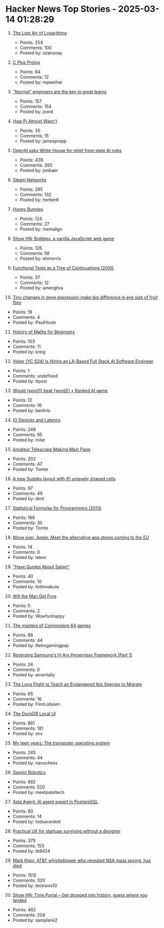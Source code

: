# Hacker News Top Stories - 2025-03-14 01:28:29

1. [The Lost Art of Logarithms](https://www.lostartoflogarithms.com/)
   - Points: 254
   - Comments: 100
   - Posted by: ozanonay

2. [C Plus Prolog](https://github.com/needleful/c_plus_prolog)
   - Points: 64
   - Comments: 12
   - Posted by: mpweiher

3. ["Normal" engineers are the key to great teams](https://spectrum.ieee.org/10x-engineer)
   - Points: 157
   - Comments: 154
   - Posted by: jnord

4. [How Pi Almost Wasn't](https://mathenchant.wordpress.com/2025/03/13/how-pi-almost-wasnt/)
   - Points: 35
   - Comments: 15
   - Posted by: jamespropp

5. [OpenAI asks White House for relief from state AI rules](https://finance.yahoo.com/news/openai-asks-white-house-relief-100000706.html)
   - Points: 428
   - Comments: 393
   - Posted by: jonbaer

6. [Steam Networks](https://worksinprogress.co/issue/steam-networks/)
   - Points: 285
   - Comments: 132
   - Posted by: herbertl

7. [Honey Bunnies](https://mameson.com/experiment/glsl/fro_9/fro_9.html)
   - Points: 124
   - Comments: 27
   - Posted by: memalign

8. [Show HN: Bubbles, a vanilla JavaScript web game](https://ehmorris.com/bubbles/)
   - Points: 126
   - Comments: 56
   - Posted by: ehmorris

9. [Functional Tests as a Tree of Continuations (2010)](https://www.evanmiller.org/functional-tests-as-a-tree-of-continuations.html)
   - Points: 37
   - Comments: 12
   - Posted by: amenghra

10. [Tiny changes in gene expression make big difference in eye size of fruit flies](https://phys.org/news/2025-02-tiny-gene-big-differences-eye.html)
   - Points: 19
   - Comments: 4
   - Posted by: PaulHoule

11. [History of Maths for Beginners](https://thonyc.wordpress.com/2025/03/13/history-of-maths-for-beginners/)
   - Points: 103
   - Comments: 11
   - Posted by: kreig

12. [Voker (YC S24) Is Hiring an LA-Based Full Stack AI Software Engineer](https://www.linkedin.com/jobs/view/4165718206/)
   - Points: 1
   - Comments: undefined
   - Posted by: ttpost

13. [Would {word1} beat {word2} • Ranked AI game](https://www.word-battle.com/)
   - Points: 12
   - Comments: 16
   - Posted by: benlirio

14. [IO Devices and Latency](https://planetscale.com/blog/io-devices-and-latency)
   - Points: 249
   - Comments: 95
   - Posted by: milar

15. [Amateur Telescope Making Main Page](https://stellafane.org/tm/atm/)
   - Points: 202
   - Comments: 47
   - Posted by: Tomte

16. [A new Sudoku layout with 81 uniquely shaped cells](https://danielchasehooper.com/posts/cracked-sudoku/)
   - Points: 97
   - Comments: 49
   - Posted by: dmit

17. [Statistical Formulas for Programmers (2013)](https://www.evanmiller.org/statistical-formulas-for-programmers.html)
   - Points: 166
   - Comments: 30
   - Posted by: Tomte

18. [Move over, Apple: Meet the alternative app stores coming to the EU](https://techcrunch.com/2025/03/13/move-over-apple-meet-the-alternative-app-stores-coming-to-the-eu/)
   - Points: 14
   - Comments: 0
   - Posted by: latexr

19. ["Have Quotes About Salieri"](https://contingentmagazine.org/2025/01/10/have-quotes-about-salieri/)
   - Points: 40
   - Comments: 10
   - Posted by: tintinnabula

20. [Will the Man Get Frog](https://www.lexaloffle.com/bbs/?pid=willthemangetfrog)
   - Points: 5
   - Comments: 2
   - Posted by: Wowfunhappy

21. [The masters of Commodore 64 games](https://spillhistorie.no/masters-of-c64-games/)
   - Points: 88
   - Comments: 44
   - Posted by: Retrogamingpap

22. [Reversing Samsung's H-Arx Hypervisor Framework (Part 1)](https://dayzerosec.com/blog/2025/03/08/reversing-samsungs-h-arx-hypervisor-part-1.html)
   - Points: 24
   - Comments: 0
   - Posted by: ementally

23. [The Long Flight to Teach an Endangered Ibis Species to Migrate](https://www.newyorker.com/magazine/2025/02/17/the-long-flight-to-teach-an-endangered-ibis-species-to-migrate)
   - Points: 65
   - Comments: 16
   - Posted by: FinnLobsien

24. [The DuckDB Local UI](https://duckdb.org/2025/03/12/duckdb-ui.html)
   - Points: 861
   - Comments: 181
   - Posted by: xnx

25. [My teen years: The transputer operating system](https://nanochess.org/transputer_operating_system.html)
   - Points: 245
   - Comments: 44
   - Posted by: nanochess

26. [Gemini Robotics](https://deepmind.google/discover/blog/gemini-robotics-brings-ai-into-the-physical-world/)
   - Points: 882
   - Comments: 520
   - Posted by: meetpateltech

27. [Xata Agent: AI agent expert in PostgreSQL](https://github.com/xataio/agent)
   - Points: 80
   - Comments: 14
   - Posted by: todsacerdoti

28. [Practical UX for startups surviving without a designer](https://www.tibinotes.com/p/practical-ux-for-startups-surviving)
   - Points: 379
   - Comments: 153
   - Posted by: tb8424

29. [Mark Klein, AT&T whistleblower who revealed NSA mass spying, has died](https://www.eff.org/deeplinks/2025/03/memoriam-mark-klein-att-whistleblower-about-nsa-mass-spying)
   - Points: 1512
   - Comments: 320
   - Posted by: leotravis10

30. [Show HN: Time Portal – Get dropped into history, guess where you landed](https://www.eggnog.ai/entertimeportal)
   - Points: 462
   - Comments: 204
   - Posted by: samplank2

